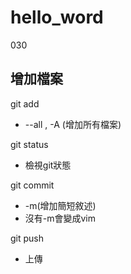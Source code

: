 # hello_word
030
## 增加檔案
git add
  - --all , -A (增加所有檔案)

git status
  - 檢視git狀態

git commit
  - -m(增加簡短敘述)
  - 沒有-m會變成vim

git push
  - 上傳
